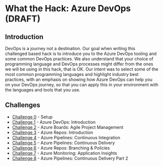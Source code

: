 # What the Hack: Azure DevOps (DRAFT)

## Introduction

DevOps is a journey not a destination. Our goal when writing this challenged based hack is to introduce you to the Azure DevOps tooling and some common DevOps practices. We also understand that your choice of programming language and DevOps processes might differ from the ones we will be using in this hack, that is OK. Our intent was to select some of the most common programming languages and highlight industry best practices, with an emphasis on showing how Azure DevOps can help you on your DevOps journey, so that you can apply this in your environment with the languages and tools that you use.

## Challenges
 - [Challenge 0](./Student/Guides/challenge00.md) - Setup
 - [Challenge 1](./Student/Guides/challenge01.md) - Azure DevOps: Introduction
 - [Challenge 2](./Student/Guides/challenge02.md) - Azure Boards: Agile Project Management
 - [Challenge 3](./Student/Guides/challenge03.md) - Azure Repos: Introduction
 - [Challenge 4](./Student/Guides/challenge04.md) - Azure Pipelines: Continuous Integration
 - [Challenge 5](./Student/Guides/challenge05.md) - Azure Pipelines: Continuous Delivery
 - [Challenge 6](./Student/Guides/challenge06.md) - Azure Repos: Branching & Policies
 - [Challenge 7](./Student/Guides/challenge07.md) - Azure Monitoring: Application Insights 
 - [Challenge 8](./Student/Guides/challenge08.md) - Azure Pipelines: Continuous Delivery Part 2